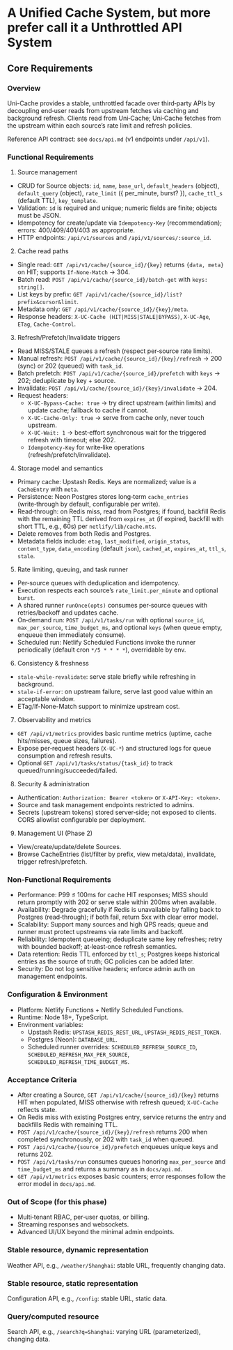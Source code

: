 # A Unified Cache System, but more prefer call it a Unthrottled API System

## Core Requirements

### Overview

Uni-Cache provides a stable, unthrottled facade over third‑party APIs by decoupling end‑user reads from upstream fetches via caching and background refresh. Clients read from Uni‑Cache; Uni‑Cache fetches from the upstream within each source’s rate limit and refresh policies.

Reference API contract: see `docs/api.md` (v1 endpoints under `/api/v1`).

### Functional Requirements

1) Source management
- CRUD for Source objects: `id`, `name`, `base_url`, `default_headers` (object), `default_query` (object), `rate_limit` ({ per_minute, burst? }), `cache_ttl_s` (default TTL), `key_template`.
- Validation: `id` is required and unique; numeric fields are finite; objects must be JSON.
- Idempotency for create/update via `Idempotency-Key` (recommendation); errors: 400/409/401/403 as appropriate.
- HTTP endpoints: `/api/v1/sources` and `/api/v1/sources/:source_id`.

2) Cache read paths
- Single read: `GET /api/v1/cache/{source_id}/{key}` returns `{data, meta}` on HIT; supports `If-None-Match` → 304.
- Batch read: `POST /api/v1/cache/{source_id}/batch-get` with `keys: string[]`.
- List keys by prefix: `GET /api/v1/cache/{source_id}/list?prefix&cursor&limit`.
- Metadata only: `GET /api/v1/cache/{source_id}/{key}/meta`.
- Response headers: `X-UC-Cache (HIT|MISS|STALE|BYPASS)`, `X-UC-Age`, `ETag`, `Cache-Control`.

3) Refresh/Prefetch/Invalidate triggers
- Read MISS/STALE queues a refresh (respect per‑source rate limits).
- Manual refresh: `POST /api/v1/cache/{source_id}/{key}/refresh` → 200 (sync) or 202 (queued) with `task_id`.
- Batch prefetch: `POST /api/v1/cache/{source_id}/prefetch` with `keys` → 202; deduplicate by key + source.
- Invalidate: `POST /api/v1/cache/{source_id}/{key}/invalidate` → 204.
- Request headers:
  - `X-UC-Bypass-Cache: true` → try direct upstream (within limits) and update cache; fallback to cache if cannot.
  - `X-UC-Cache-Only: true` → serve from cache only, never touch upstream.
  - `X-UC-Wait: 1` → best‑effort synchronous wait for the triggered refresh with timeout; else 202.
  - `Idempotency-Key` for write‑like operations (refresh/prefetch/invalidate).

4) Storage model and semantics
- Primary cache: Upstash Redis. Keys are normalized; value is a `CacheEntry` with `meta`.
- Persistence: Neon Postgres stores long‑term `cache_entries` (write‑through by default, configurable per write).
- Read‑through: on Redis miss, read from Postgres; if found, backfill Redis with the remaining TTL derived from `expires_at` (if expired, backfill with short TTL, e.g., 60s) per `netlify/lib/cache.mts`.
- Delete removes from both Redis and Postgres.
- Metadata fields include: `etag`, `last_modified`, `origin_status`, `content_type`, `data_encoding` (default `json`), `cached_at`, `expires_at`, `ttl_s`, `stale`.

5) Rate limiting, queuing, and task runner
- Per‑source queues with deduplication and idempotency.
- Execution respects each source’s `rate_limit.per_minute` and optional `burst`.
- A shared runner `runOnce(opts)` consumes per‑source queues with retries/backoff and updates cache.
- On‑demand run: `POST /api/v1/tasks/run` with optional `source_id`, `max_per_source`, `time_budget_ms`, and optional `keys` (when queue empty, enqueue then immediately consume).
- Scheduled run: Netlify Scheduled Functions invoke the runner periodically (default cron `*/5 * * * *`), overridable by env.

6) Consistency & freshness
- `stale-while-revalidate`: serve stale briefly while refreshing in background.
- `stale-if-error`: on upstream failure, serve last good value within an acceptable window.
- ETag/If-None-Match support to minimize upstream cost.

7) Observability and metrics
- `GET /api/v1/metrics` provides basic runtime metrics (uptime, cache hits/misses, queue sizes, failures).
- Expose per‑request headers (`X-UC-*`) and structured logs for queue consumption and refresh results.
- Optional `GET /api/v1/tasks/status/{task_id}` to track queued/running/succeeded/failed.

8) Security & administration
- Authentication: `Authorization: Bearer <token>` or `X-API-Key: <token>`.
- Source and task management endpoints restricted to admins.
- Secrets (upstream tokens) stored server‑side; not exposed to clients. CORS allowlist configurable per deployment.

9) Management UI (Phase 2)
- View/create/update/delete Sources.
- Browse CacheEntries (list/filter by prefix, view meta/data), invalidate, trigger refresh/prefetch.

### Non‑Functional Requirements

- Performance: P99 ≤ 100ms for cache HIT responses; MISS should return promptly with 202 or serve stale within 200ms when available.
- Availability: Degrade gracefully if Redis is unavailable by falling back to Postgres (read‑through); if both fail, return 5xx with clear error model.
- Scalability: Support many sources and high QPS reads; queue and runner must protect upstreams via rate limits and backoff.
- Reliability: Idempotent queueing; deduplicate same key refreshes; retry with bounded backoff; at‑least‑once refresh semantics.
- Data retention: Redis TTL enforced by `ttl_s`; Postgres keeps historical entries as the source of truth; GC policies can be added later.
- Security: Do not log sensitive headers; enforce admin auth on management endpoints.

### Configuration & Environment

- Platform: Netlify Functions + Netlify Scheduled Functions.
- Runtime: Node 18+, TypeScript.
- Environment variables:
  - Upstash Redis: `UPSTASH_REDIS_REST_URL`, `UPSTASH_REDIS_REST_TOKEN`.
  - Postgres (Neon): `DATABASE_URL`.
  - Scheduled runner overrides: `SCHEDULED_REFRESH_SOURCE_ID`, `SCHEDULED_REFRESH_MAX_PER_SOURCE`, `SCHEDULED_REFRESH_TIME_BUDGET_MS`.

### Acceptance Criteria

- After creating a Source, `GET /api/v1/cache/{source_id}/{key}` returns HIT when populated, MISS otherwise with refresh queued; `X-UC-Cache` reflects state.
- On Redis miss with existing Postgres entry, service returns the entry and backfills Redis with remaining TTL.
- `POST /api/v1/cache/{source_id}/{key}/refresh` returns 200 when completed synchronously, or 202 with `task_id` when queued.
- `POST /api/v1/cache/{source_id}/prefetch` enqueues unique keys and returns 202.
- `POST /api/v1/tasks/run` consumes queues honoring `max_per_source` and `time_budget_ms` and returns a summary as in `docs/api.md`.
- `GET /api/v1/metrics` exposes basic counters; error responses follow the error model in `docs/api.md`.

### Out of Scope (for this phase)

- Multi‑tenant RBAC, per‑user quotas, or billing.
- Streaming responses and websockets.
- Advanced UI/UX beyond the minimal admin endpoints.

### Stable resource, dynamic representation

Weather API, e.g., `/weather/Shanghai`: stable URL, frequently changing data.

### Stable resource, static representation

Configuration API, e.g., `/config`: stable URL, static data.

### Query/computed resource

Search API, e.g., `/search?q=Shanghai`: varying URL (parameterized), changing data.
